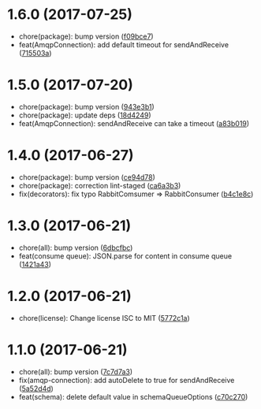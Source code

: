 <a name="1.6.0"></a>
# 1.6.0 (2017-07-25)

* chore(package): bump version ([f09bce7](https://github.com/gabliam/amqp/commit/f09bce7))
* feat(AmqpConnection): add default timeout for sendAndReceive ([715503a](https://github.com/gabliam/amqp/commit/715503a))



<a name="1.5.0"></a>
# 1.5.0 (2017-07-20)

* chore(package): bump version ([943e3b1](https://github.com/gabliam/amqp/commit/943e3b1))
* chore(package): update deps ([18d4249](https://github.com/gabliam/amqp/commit/18d4249))
* feat(AmqpConnection): sendAndReceive can take a timeout ([a83b019](https://github.com/gabliam/amqp/commit/a83b019))



<a name="1.4.0"></a>
# 1.4.0 (2017-06-27)

* chore(package): bump version ([ce94d78](https://github.com/gabliam/amqp/commit/ce94d78))
* chore(package): correction lint-staged ([ca6a3b3](https://github.com/gabliam/amqp/commit/ca6a3b3))
* fix(decorators): fix typo RabbitComsumer => RabbitConsumer ([b4c1e8c](https://github.com/gabliam/amqp/commit/b4c1e8c))



<a name="1.3.0"></a>
# 1.3.0 (2017-06-21)

* chore(all): bump version ([6dbcfbc](https://github.com/gabliam/amqp/commit/6dbcfbc))
* feat(consume queue): JSON.parse for content in consume queue ([1421a43](https://github.com/gabliam/amqp/commit/1421a43))



<a name="1.2.0"></a>
# 1.2.0 (2017-06-21)

* chore(license): Change license ISC to MIT ([5772c1a](https://github.com/gabliam/amqp/commit/5772c1a))



<a name="1.1.0"></a>
# 1.1.0 (2017-06-21)

* chore(all): bump version ([7c7d7a3](https://github.com/gabliam/amqp/commit/7c7d7a3))
* fix(amqp-connection): add autoDelete to true for sendAndReceive ([5a52d4d](https://github.com/gabliam/amqp/commit/5a52d4d))
* feat(schema): delete default value in schemaQueueOptions ([c70c270](https://github.com/gabliam/amqp/commit/c70c270))




